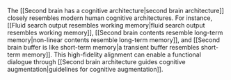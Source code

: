 The [[Second brain has a cognitive architecture|second brain architecture]] closely resembles modern human cognitive architectures. For instance, [[Fluid search output resembles working memory|fluid search output resembles working memory]], [[Second brain contents resemble long-term memory|non-linear contents resemble long-term memory]], and [[Second brain buffer is like short-term memory|a transient buffer resembles short-term memory]]. This high-fidelity alignment can enable a functional dialogue through [[Second brain architecture guides cognitive augmentation|guidelines for cognitive augmentation]].